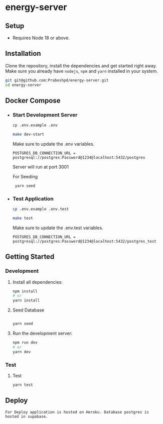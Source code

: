 # energy-server

## Setup

- Requires Node 18 or above.

## Installation

Clone the repository, install the dependencies and get started right away. Make sure you already have `nodejs`, `npm` and `yarn` installed in your system.

```sh
git git@github.com:Prabeshpd/energy-server.git
cd energy-server
```

## Docker Compose

- ### Start Development Server

  ```bash
  cp .env.example .env

  make dev-start
  ```

  Make sure to update the .env variables.

  ```
  POSTGRES_DB_CONNECTION_URL = postgresql://postgres:Password@1234@localhost:5432/postgres
  ```

  Server will run at port 3001

  For Seeding

  ```bash
   yarn seed
  ```

- ### Test Application

  ```bash
  cp .env.example .env.test

  make test
  ```

  Make sure to update the .env.test variables.

  ```
  POSTGRES_DB_CONNECTION_URL = postgresql://postgres:Password@1234@localhost:5432/postgres_test
  ```

## Getting Started

### Development

1. Install all dependencies:

   ```bash
   npm install
   # or
   yarn install
   ```

2. Seed Database

   ```bash

   yarn seed

   ```

3. Run the development server:

   ```bash
   npm run dev
   # or
   yarn dev
   ```

### Test

1. Test

   ```bash
   yarn test
   ```

## Deploy

    For Deploy application is hosted on Heroku. Database postgres is hosted in supabase.

